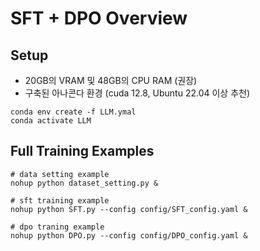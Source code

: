 # SFT + DPO Overview

## Setup
* 20GB의 VRAM 및 48GB의 CPU RAM (권장)
* 구축된 아나콘다 환경 (cuda 12.8, Ubuntu 22.04 이상 추천)

```
conda env create -f LLM.ymal
conda activate LLM
```

## Full Training Examples

```
# data setting example
nohup python dataset_setting.py &

# sft training example
nohup python SFT.py --config config/SFT_config.yaml &

# dpo traning example
nohup python DPO.py --config config/DPO_config.yaml &
```